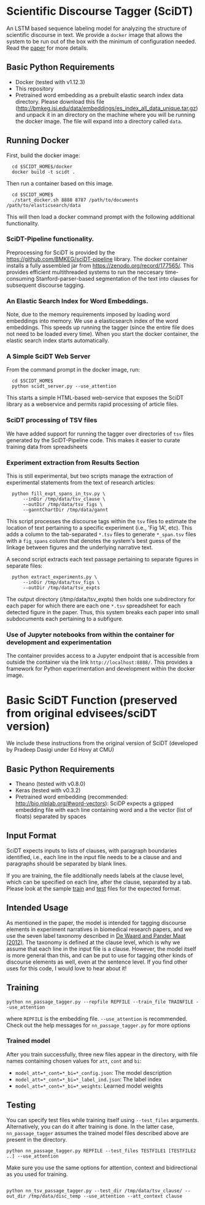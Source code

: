 # Scientific Discourse Tagger (SciDT)

An LSTM based sequence labeling model for analyzing the structure of scientific discourse in text. We provide a `docker` image that allows the system to be run out of the box with the minimum of configuration needed. 
 Read the [paper](https://arxiv.org/abs/1702.05398) for more details.

## Basic Python Requirements 
* Docker (tested with v1.12.3)
* This repository
* Pretrained word embedding as a prebuilt elastic search index data directory. Please download this file (http://bmkeg.isi.edu/data/embeddings/es_index_all_data_unique.tar.gz) and unpack it in an directory on the machine where you will be running the docker image. The file will expand into a directory called `data`. 

## Running Docker

First, build the docker image:

```
  cd $SCIDT_HOME$/docker
  docker build -t scidt .
```
Then run a container based on this image. 
```
  cd $SCIDT_HOME$
  ./start_docker.sh 8888 8787 /path/to/documents /path/to/elasticsearch/data
```
This will then load a docker command prompt with the following additional functionality. 

### SciDT-Pipeline functionality. 

Preprocessing for SciDT is provided by the https://github.com/BMKEG/sciDT-pipeline library. The docker container installs a fully assembled jar from https://zenodo.org/record/177565/. This provides efficient multithreaded systems to run the neccesary time-consuming Stanford-parser-based segmentation of the text into clauses for subsequent discourse tagging. 

### An Elastic Search Index for Word Embeddings. 

Note, due to the memory requirements imposed by loading word embeddings into memory. We use a elasticsearch index of the word embeddings. This speeds up running the tagger (since the entire file does not need to be loaded every time). When you start the docker container, the elastic search index starts automatically. 

### A Simple SciDT Web Server

From the command prompt in the docker image, run: 
```
  cd $SCIDT_HOME$
  python scidt_server.py --use_attention
```
This starts a simple HTML-based web-service that exposes the SciDT library as a webservice and permits rapid processing of article files. 

### SciDT processing of TSV files 

We have added support for running the tagger over directories of `tsv` files generated by the SciDT-Pipeline code. This makes it easier to curate training data from spreadsheets

### Experiment extraction from Results Section

This is still experimental, but two scripts manage the extraction of experimental statements from the text of research articles:

```
  python fill_expt_spans_in_tsv.py \
      --inDir /tmp/data/tsv_clause \
      --outDir /tmp/data/tsv_figs \ 
      --ganntChartDir /tmp/data/gannt
```

This script processes the discourse tags within the `tsv` files to estimate the location of text pertaining to a specific experiment (i.e., 'Fig 1A', etc). This adds a column to the tab-separated `*.tsv` files to generate `*_span.tsv` files with a `fig_spans` column that denotes the system's best guess of the linkage between figures and the underlying narrative text.

A second script extracts each text passage pertaining to separate figures in separate files:
```
  python extract_experiments.py \
      --inDir /tmp/data/tsv_figs \
      --outDir /tmp/data/tsv_expts
```

The output directory (/tmp/data/tsv_expts) then holds one subdirectory for each paper for which there are each one `*.tsv` spreadsheet for each detected figure in the paper. Thus, this system breaks each paper into small subdocuments each pertaining to a subfigure. 

### Use of Jupyter notebooks from within the container for development and experimentation

The container provides access to a Jupyter endpoint that is accessible from outside the container via the link `http://localhost:8888/`. This provides a framework for Python experimentation and development within the docker image.  

# Basic SciDT Function (preserved from original edvisees/sciDT version)

We include these instructions from the original version of SciDT (developed by Pradeep Dasigi under Ed Hovy at CMU)

## Basic Python Requirements 
* Theano (tested with v0.8.0)
* Keras (tested with v0.3.2)
* Pretrained word embedding (recommended: http://bio.nlplab.org/#word-vectors): SciDP expects a gzipped embedding file with each line containing word and a the vector (list of floats) separated by spaces

## Input Format
SciDT expects inputs to lists of clauses, with paragraph boundaries identified, i.e., each line in the input file needs to be a clause and and paragraphs should be separated by blank lines.

If you are training, the file additionally needs labels at the clause level, which can be specified on each line, after the clause, separated by a tab. Please look at the sample [train](https://github.com/edvisees/sciDT/blob/master/toy_train.txt) and [test](https://github.com/edvisees/sciDT/blob/master/toy_test.txt) files for the expected format.


## Intended Usage
As mentioned in the paper, the model is intended for tagging discourse elements in experiment narratives in biomedical research papers, and we use the seven label taxonomy described in [De Waard and Pander Maat (2012)](http://www.sciencedirect.com/science/article/pii/S1475158512000471). The taxonomy is defined at the clause level, which is why we assume that each line in the input file is a clause. However, the model itself is more general than this, and can be put to use for tagging other kinds of discourse elements as well, even at the sentence level. If you find other uses for this code, I would love to hear about it!

## Training
```
python nn_passage_tagger.py --repfile REPFILE --train_file TRAINFILE --use_attention
```
where `REPFILE` is the embedding file. `--use_attention` is recommended. Check out the help messages for `nn_passage_tagger.py` for more options

### Trained model
After you train successfully, three new files appear in the directory, with file names containing chosen values for `att`, `cont` and `bi`:
* `model_att=*_cont=*_bi=*_config.json`: The model description
* `model_att=*_cont=*_bi=*_label_ind.json`: The label index
* `model_att=*_cont=*_bi=*_weights`: Learned model weights

## Testing
You can specify test files while training itself using `--test_files` arguments. Alternatively, you can do it after training is done. In the latter case, `nn_passage_tagger` assumes the trained model files described above are present in the directory.
```
python nn_passage_tagger.py REPFILE --test_files TESTFILE1 [TESTFILE2 ..] --use_attention
```
Make sure you use the same options for attention, context and bidirectional as you used for training.

~~~~~~~~~~~~~~~~~~~~

python nn_tsv_passage_tagger.py --test_dir /tmp/data/tsv_clause/ --out_dir /tmp/data/disc_temp --use_attention --att_context clause
